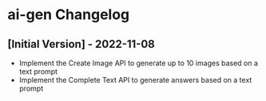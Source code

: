 # ai-gen Changelog

## [Initial Version] - 2022-11-08
- Implement the Create Image API to generate up to 10 images based on a text prompt
- Implement the Complete Text API to generate answers based on a text prompt
